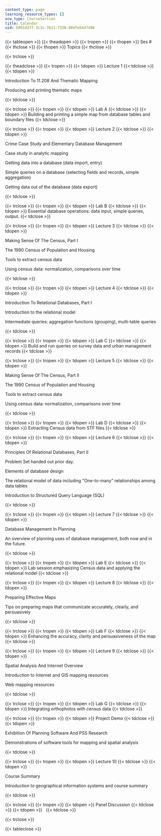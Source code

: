 ```yaml
---
content_type: page
learning_resource_types: []
ocw_type: CourseSection
title: Calendar
uid: b091d37f-3c3c-7b11-7258-804fe6447496
---
```


{{< tableopen >}}
{{< theadopen >}}
{{< tropen >}}
{{< thopen >}}
Ses #
{{< thclose >}}
{{< thopen >}}
Topics
{{< thclose >}}

{{< trclose >}}

{{< theadclose >}}
{{< tropen >}}
{{< tdopen >}}
Lecture 1
{{< tdclose >}}
{{< tdopen >}}


Introduction To 11.208 And Thematic Mapping

Producing and printing thematic maps


{{< tdclose >}}

{{< trclose >}}
{{< tropen >}}
{{< tdopen >}}
Lab A
{{< tdclose >}}
{{< tdopen >}}
Building and printing a simple map from database tables and boundary files
{{< tdclose >}}

{{< trclose >}}
{{< tropen >}}
{{< tdopen >}}
Lecture 2
{{< tdclose >}}
{{< tdopen >}}


Crime Case Study and Elementary Database Management

Case study in analytic mapping

Getting data into a database (data import, entry)

Simple queries on a database (selecting fields and records, simple aggregation)

Getting data out of the database (data export)


{{< tdclose >}}

{{< trclose >}}
{{< tropen >}}
{{< tdopen >}}
Lab B
{{< tdclose >}}
{{< tdopen >}}
Essential database operations: data input, simple queries, output.
{{< tdclose >}}

{{< trclose >}}
{{< tropen >}}
{{< tdopen >}}
Lecture 3
{{< tdclose >}}
{{< tdopen >}}


Making Sense Of The Census, Part I

The 1990 Census of Population and Housing

Tools to extract census data

Using census data: normalization, comparisons over time


{{< tdclose >}}

{{< trclose >}}
{{< tropen >}}
{{< tdopen >}}
Lecture 4
{{< tdclose >}}
{{< tdopen >}}


Introduction To Relational Databases, Part I

Introduction to the relational model

Intermediate queries: aggregation functions (grouping), multi-table queries


{{< tdclose >}}

{{< trclose >}}
{{< tropen >}}
{{< tdopen >}}
Lab C
{{< tdclose >}}
{{< tdopen >}}
Build and run queries on survey data and urban management records
{{< tdclose >}}

{{< trclose >}}
{{< tropen >}}
{{< tdopen >}}
Lecture 5
{{< tdclose >}}
{{< tdopen >}}


Making Sense Of The Census, Part II

The 1990 Census of Population and Housing

Tools to extract census data

Using census data: normalization, comparisons over time


{{< tdclose >}}

{{< trclose >}}
{{< tropen >}}
{{< tdopen >}}
Lab D
{{< tdclose >}}
{{< tdopen >}}
Extracting Census data from STF files
{{< tdclose >}}

{{< trclose >}}
{{< tropen >}}
{{< tdopen >}}
Lecture 6
{{< tdclose >}}
{{< tdopen >}}


Principles Of Relational Databases, Part II

Problem Set handed out prior day.

Elements of database design

The relational model of data including "One-to-many" relationships among data tables

Introduction to Structured Query Language (SQL)


{{< tdclose >}}

{{< trclose >}}
{{< tropen >}}
{{< tdopen >}}
Lecture 7
{{< tdclose >}}
{{< tdopen >}}


Database Management In Planning

An overview of planning uses of database management, both now and in the future.


{{< tdclose >}}

{{< trclose >}}
{{< tropen >}}
{{< tdopen >}}
Lab E
{{< tdclose >}}
{{< tdopen >}}
Lab session emphasizing Census data and applying the relational model
{{< tdclose >}}

{{< trclose >}}
{{< tropen >}}
{{< tdopen >}}
Lecture 8
{{< tdclose >}}
{{< tdopen >}}


Preparing Effective Maps

Tips on preparing maps that communicate accurately, clearly, and persuasively


{{< tdclose >}}

{{< trclose >}}
{{< tropen >}}
{{< tdopen >}}
Lab F
{{< tdclose >}}
{{< tdopen >}}
Enhancing the accuracy, clarity and persuasiveness of the map
{{< tdclose >}}

{{< trclose >}}
{{< tropen >}}
{{< tdopen >}}
Lecture 9
{{< tdclose >}}
{{< tdopen >}}


Spatial Analysis And Internet Overview

Introduction to Internet and GIS mapping resources

Web mapping resources


{{< tdclose >}}

{{< trclose >}}
{{< tropen >}}
{{< tdopen >}}
Lab G
{{< tdclose >}}
{{< tdopen >}}
Integrating orthophotos with census data
{{< tdclose >}}

{{< trclose >}}
{{< tropen >}}
{{< tdopen >}}
Project Demo
{{< tdclose >}}
{{< tdopen >}}


Exhibition Of Planning Software And PSS Research

Demonstrations of software tools for mapping and spatial analysis


{{< tdclose >}}

{{< trclose >}}
{{< tropen >}}
{{< tdopen >}}
Lecture 10
{{< tdclose >}}
{{< tdopen >}}


Course Summary

Introduction to geographical information systems and course summary


{{< tdclose >}}

{{< trclose >}}
{{< tropen >}}
{{< tdopen >}}
Panel Discussion
{{< tdclose >}}
{{< tdopen >}}
 
{{< tdclose >}}

{{< trclose >}}

{{< tableclose >}}